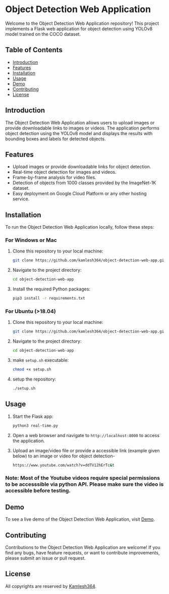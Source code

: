 # Object Detection Web Application

Welcome to the Object Detection Web Application repository! This project implements a Flask web application for object detection using YOLOv8 model trained on the COCO dataset.

## Table of Contents

- [Introduction](#introduction)
- [Features](#features)
- [Installation](#installation)
- [Usage](#usage)
- [Demo](#demo)
- [Contributing](#contributing)
- [License](#license)

## Introduction

The Object Detection Web Application allows users to upload images or provide downloadable links to images or videos. The application performs object detection using the YOLOv8 model and displays the results with bounding boxes and labels for detected objects.

## Features

- Upload images or provide downloadable links for object detection.
- Real-time object detection for images and videos.
- Frame-by-frame analysis for video files.
- Detection of objects from 1000 classes provided by the ImageNet-1K dataset.
- Easy deployment on Google Cloud Platform or any other hosting service.

## Installation

To run the Object Detection Web Application locally, follow these steps:

### For Windows or Mac

1. Clone this repository to your local machine:

   ```bash
   git clone https://github.com/kamlesh364/object-detection-web-app.git
   ```

2. Navigate to the project directory:

   ```bash
   cd object-detection-web-app
   ```

3. Install the required Python packages:
   
   ```bash
   pip3 install -r requirements.txt
   ```

### For Ubuntu (>18.04)

1. Clone this repository to your local machine:

   ```bash
   git clone https://github.com/kamlesh364/object-detection-web-app.git
   ```

2. Navigate to the project directory:

   ```bash
   cd object-detection-web-app
   ```

3. make `setup.sh` executable:
   
   ```bash
   chmod +x setup.sh
   ```
4. setup the repository:
   
   ```bash
   ./setup.sh
   ```

## Usage

1. Start the Flask app:

   ```bash
   python3 real-time.py
   ```

2. Open a web browser and navigate to `http://localhost:8000` to access the application.

3. Upload an image/video file or provide a accessible link (example given below) to an image or video for object detection-
   ```bash
   https://www.youtube.com/watch?v=ddTV12hErTc&t
   ```

### Note: Most of the Youtube videos require special permissions to be accesssible via python API. Please make sure the video is accessible before testing.

## Demo

To see a live demo of the Object Detection Web Application, visit [Demo](http://34.125.77.294:8000/).

## Contributing

Contributions to the Object Detection Web Application are welcome! If you find any bugs, have feature requests, or want to contribute improvements, please submit an issue or pull request.

## License

All copyrights are reserved by [Kamlesh364](https://github.com/kamlesh364).
